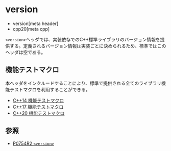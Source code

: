 # version
* version[meta header]
* cpp20[meta cpp]

`<version>`ヘッダでは、実装依存でのC++標準ライブラリのバージョン情報を提供する。定義されるバージョン情報は実装ごとに決められるため、標準ではこのヘッダは空である。

## 機能テストマクロ

本ヘッダをインクルードすることにより、標準で提供される全てのライブラリ機能テストマクロを利用することができる。

- [C++14 機能テストマクロ](/lang/cpp14/feature_test_macros.md)
- [C++17 機能テストマクロ](/lang/cpp17/feature_test_macros.md)
- [C++20 機能テストマクロ](/lang/cpp20/feature_test_macros.md)

## 参照
- [P0754R2 `<version>`](http://www.open-std.org/jtc1/sc22/wg21/docs/papers/2018/p0754r2.pdf)
